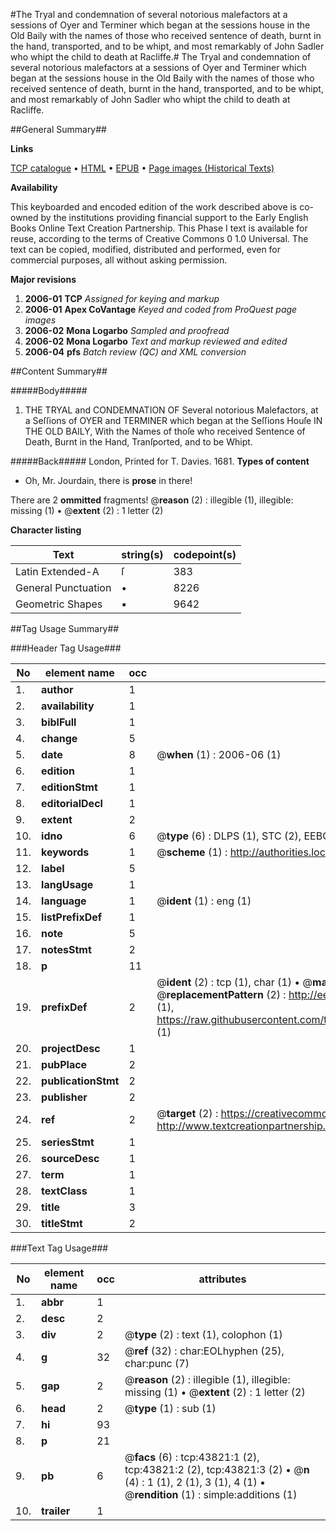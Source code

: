 #The Tryal and condemnation of several notorious malefactors at a sessions of Oyer and Terminer which began at the sessions house in the Old Baily with the names of those who received sentence of death, burnt in the hand, transported, and to be whipt, and most remarkably of John Sadler who whipt the child to death at Racliffe.#
The Tryal and condemnation of several notorious malefactors at a sessions of Oyer and Terminer which began at the sessions house in the Old Baily with the names of those who received sentence of death, burnt in the hand, transported, and to be whipt, and most remarkably of John Sadler who whipt the child to death at Racliffe.

##General Summary##

**Links**

[TCP catalogue](http://www.ota.ox.ac.uk/tcp/)  • 
[HTML](http://tei.it.ox.ac.uk/tcp/Texts-HTML/free/A63/A63149.html)  • 
[EPUB](http://tei.it.ox.ac.uk/tcp/Texts-EPUB/free/A63/A63149.epub) • 
[Page images (Historical Texts)](https://data.historicaltexts.jisc.ac.uk/view?pubId=eebo-09618861e&pageId=eebo-09618861e-43821-1)

**Availability**

This keyboarded and encoded edition of the
	       work described above is co-owned by the institutions
	       providing financial support to the Early English Books
	       Online Text Creation Partnership. This Phase I text is
	       available for reuse, according to the terms of Creative
	       Commons 0 1.0 Universal. The text can be copied,
	       modified, distributed and performed, even for
	       commercial purposes, all without asking permission.

**Major revisions**

1. __2006-01__ __TCP__ *Assigned for keying and markup*
1. __2006-01__ __Apex CoVantage__ *Keyed and coded from ProQuest page images*
1. __2006-02__ __Mona Logarbo__ *Sampled and proofread*
1. __2006-02__ __Mona Logarbo__ *Text and markup reviewed and edited*
1. __2006-04__ __pfs__ *Batch review (QC) and XML conversion*

##Content Summary##

#####Body#####

1. THE TRYAL and CONDEMNATION OF Several notorious Malefactors, at a Seſſions of OYER and TERMINER which began at the Seſſions Houſe IN THE OLD BAILY, With the Names of thoſe who received Sentence of Death, Burnt in the Hand, Tranſported, and to be Whipt.

#####Back#####
London, Printed for T. Davies. 1681.
**Types of content**

  * Oh, Mr. Jourdain, there is **prose** in there!

There are 2 **ommitted** fragments! 
 @__reason__ (2) : illegible (1), illegible: missing (1)  •  @__extent__ (2) : 1 letter (2)

**Character listing**


|Text|string(s)|codepoint(s)|
|---|---|---|
|Latin Extended-A|ſ|383|
|General Punctuation|•|8226|
|Geometric Shapes|▪|9642|

##Tag Usage Summary##

###Header Tag Usage###

|No|element name|occ|attributes|
|---|---|---|---|
|1.|__author__|1||
|2.|__availability__|1||
|3.|__biblFull__|1||
|4.|__change__|5||
|5.|__date__|8| @__when__ (1) : 2006-06 (1)|
|6.|__edition__|1||
|7.|__editionStmt__|1||
|8.|__editorialDecl__|1||
|9.|__extent__|2||
|10.|__idno__|6| @__type__ (6) : DLPS (1), STC (2), EEBO-CITATION (1), OCLC (1), VID (1)|
|11.|__keywords__|1| @__scheme__ (1) : http://authorities.loc.gov/ (1)|
|12.|__label__|5||
|13.|__langUsage__|1||
|14.|__language__|1| @__ident__ (1) : eng (1)|
|15.|__listPrefixDef__|1||
|16.|__note__|5||
|17.|__notesStmt__|2||
|18.|__p__|11||
|19.|__prefixDef__|2| @__ident__ (2) : tcp (1), char (1)  •  @__matchPattern__ (2) : ([0-9\-]+):([0-9IVX]+) (1), (.+) (1)  •  @__replacementPattern__ (2) : http://eebo.chadwyck.com/downloadtiff?vid=$1&page=$2 (1), https://raw.githubusercontent.com/textcreationpartnership/Texts/master/tcpchars.xml#$1 (1)|
|20.|__projectDesc__|1||
|21.|__pubPlace__|2||
|22.|__publicationStmt__|2||
|23.|__publisher__|2||
|24.|__ref__|2| @__target__ (2) : https://creativecommons.org/publicdomain/zero/1.0/ (1), http://www.textcreationpartnership.org/docs/. (1)|
|25.|__seriesStmt__|1||
|26.|__sourceDesc__|1||
|27.|__term__|1||
|28.|__textClass__|1||
|29.|__title__|3||
|30.|__titleStmt__|2||


###Text Tag Usage###

|No|element name|occ|attributes|
|---|---|---|---|
|1.|__abbr__|1||
|2.|__desc__|2||
|3.|__div__|2| @__type__ (2) : text (1), colophon (1)|
|4.|__g__|32| @__ref__ (32) : char:EOLhyphen (25), char:punc (7)|
|5.|__gap__|2| @__reason__ (2) : illegible (1), illegible: missing (1)  •  @__extent__ (2) : 1 letter (2)|
|6.|__head__|2| @__type__ (1) : sub (1)|
|7.|__hi__|93||
|8.|__p__|21||
|9.|__pb__|6| @__facs__ (6) : tcp:43821:1 (2), tcp:43821:2 (2), tcp:43821:3 (2)  •  @__n__ (4) : 1 (1), 2 (1), 3 (1), 4 (1)  •  @__rendition__ (1) : simple:additions (1)|
|10.|__trailer__|1||
